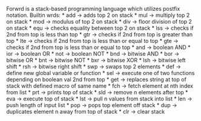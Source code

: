 Forwrd is a stack-based programming language which utilizes postfix notation.
Builtin wrds:
    * add -> adds top 2 on stack
    * mul -> multiply top 2 on stack
    * mod -> modulus of top 2 on stack
    * div -> floor division of top 2 on stack
    * equ -> checks equality between top 2 on stack
    * lss -> checks if 2nd from top is less than top
    * gtr -> checks if 2nd from top is greater than top
    * lte -> checks if 2nd from top is less than or equal to top
    * gte -> checks if 2nd from top is less than or equal to top
    * and -> boolean AND
    * ior -> boolean OR
    * not -> boolean NOT
    * bnd -> bitwise AND
    * bor -> bitwise OR
    * bnt -> bitwise NOT
    * bxr -> bitwise XOR
    * lsh -> bitwise left shift
    * rsh -> bitwise right shift
    * swp -> swaps top 2 elements
    * def -> define new global variable or function
    * sel -> execute one of two functions depending on boolean val 2nd from top
    * get -> replaces string at top of stack with defined macro of same name
    * fch -> fetch element at nth index from list
    * prt -> prints top of stack
    * sld -> remove n elements after top
    * eva -> execute top of stack
    * lst -> pull n values from stack into list
    * len -> push length of input list
    * pop -> pops top element off stack
    * dup -> duplicates element n away from top of stack
    * clr -> clear stack
